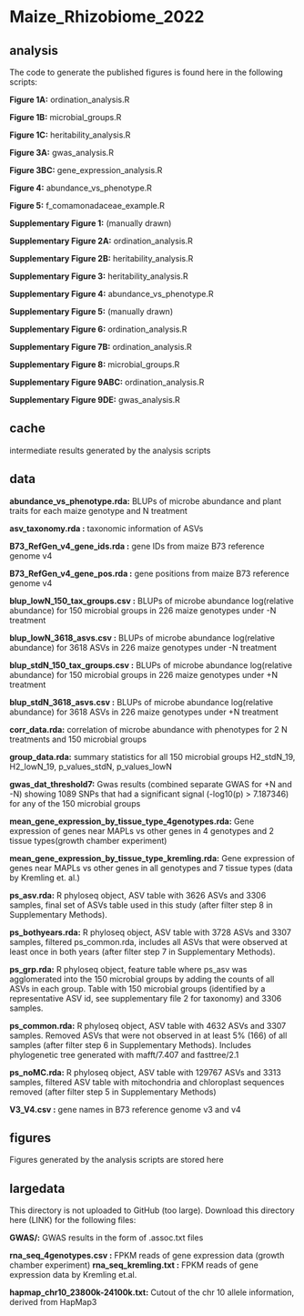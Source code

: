 # Maize_Rhizobiome_2022


## analysis

The code to generate the published figures is found here in the following scripts:

**Figure 1A:** ordination_analysis.R

**Figure 1B:** microbial_groups.R

**Figure 1C:** heritability_analysis.R

**Figure 3A:** gwas_analysis.R

**Figure 3BC:** gene_expression_analysis.R

**Figure 4:** abundance_vs_phenotype.R

**Figure 5:** f_comamonadaceae_example.R

**Supplementary Figure 1:** (manually drawn)

**Supplementary Figure 2A:** ordination_analysis.R

**Supplementary Figure 2B:** heritability_analysis.R

**Supplementary Figure 3:** heritability_analysis.R

**Supplementary Figure 4:** abundance_vs_phenotype.R

**Supplementary Figure 5:** (manually drawn)

**Supplementary Figure 6:** ordination_analysis.R

**Supplementary Figure 7B:** ordination_analysis.R

**Supplementary Figure 8:** microbial_groups.R

**Supplementary Figure 9ABC:** ordination_analysis.R

**Supplementary Figure 9DE:** gwas_analysis.R

## cache

intermediate results generated by the analysis scripts

## data

**abundance_vs_phenotype.rda:** BLUPs of microbe abundance and plant traits for each maize genotype and N treatment

**asv_taxonomy.rda :** taxonomic information of ASVs

**B73_RefGen_v4_gene_ids.rda :** gene IDs from maize B73 reference genome v4

**B73_RefGen_v4_gene_pos.rda :** gene positions from maize B73 reference genome v4

**blup_lowN_150_tax_groups.csv :** BLUPs of microbe abundance log(relative abundance) for 150 microbial groups in 226 maize genotypes under -N treatment

**blup_lowN_3618_asvs.csv :** BLUPs of microbe abundance log(relative abundance) for 3618 ASVs in 226 maize genotypes under -N treatment

**blup_stdN_150_tax_groups.csv :** BLUPs of microbe abundance log(relative abundance) for 150 microbial groups in 226 maize genotypes under +N treatment

**blup_stdN_3618_asvs.csv :** BLUPs of microbe abundance log(relative abundance) for 3618 ASVs in 226 maize genotypes under +N treatment

**corr_data.rda:** correlation of microbe abundance with phenotypes for 2 N treatments and 150 microbial groups

**group_data.rda:** summary statistics for all 150 microbial groups
	H2_stdN_19, H2_lowN_19, p_values_stdN, p_values_lowN

**gwas_dat_threshold7:** Gwas results (combined separate GWAS for +N and -N) showing 1089 SNPs that had a significant signal (-log10(p) > 7.187346) for any of the 150 microbial groups

**mean_gene_expression_by_tissue_type_4genotypes.rda:** Gene expression of genes near MAPLs vs other genes in 4 genotypes and 2 tissue types(growth chamber experiment)

**mean_gene_expression_by_tissue_type_kremling.rda:** Gene expression of genes near MAPLs vs other genes in all genotypes and 7 tissue types (data by Kremling et. al.)

**ps_asv.rda:** R phyloseq object, ASV table with 3626 ASVs and 3306 samples, final set of ASVs table used in this study (after filter step 8 in Supplementary Methods).

**ps_bothyears.rda:** R phyloseq object, ASV table with 3728 ASVs and 3307 samples, filtered ps_common.rda, includes all ASVs that were observed at least once in both years (after filter step 7 in Supplementary Methods). 

**ps_grp.rda:** R phyloseq object, feature table where ps_asv was agglomerated into the 150 microbial groups by adding the counts of all ASVs in each group. Table with 150 microbial groups (identified by a representative ASV id, see supplementary file 2 for taxonomy) and 3306 samples.

**ps_common.rda:** R phyloseq object, ASV table with 4632 ASVs and 3307 samples. Removed ASVs that were not observed in at least 5% (166) of all samples (after filter step 6 in Supplementary Methods). Includes phylogenetic tree generated with mafft/7.407 and fasttree/2.1

**ps_noMC.rda:** R phyloseq object, ASV table with 129767 ASVs and 3313 samples, filtered ASV table with mitochondria and chloroplast sequences removed (after filter step 5 in Supplementary Methods)

**V3_V4.csv :** gene names in B73 reference genome v3 and v4


## figures

Figures generated by the analysis scripts are stored here

## largedata

This directory is not uploaded to GitHub (too large).
Download this directory here (LINK) for the following files:

**GWAS/:** GWAS results in the form of .assoc.txt files

**rna_seq_4genotypes.csv :** FPKM reads of gene expression data (growth chamber experiment)
**rna_seq_kremling.txt :** FPKM reads of gene expression data by Kremling et.al.

**hapmap_chr10_23800k-24100k.txt:** Cutout of the  chr 10 allele information, derived from HapMap3





